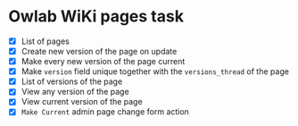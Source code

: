 # Owlab WiKi pages task

- [X] List of pages
- [X] Create new version of the page on update
- [X] Make every new version of the page current 
- [X] Make `version` field unique together with the `versions_thread` of the page
- [X] List of versions of the page
- [X] View any version of the page
- [X] View current version of the page
- [X] `Make Current` admin page change form action
